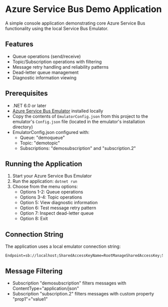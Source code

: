 # Azure Service Bus Demo Application

A simple console application demonstrating core Azure Service Bus functionality using the local Service Bus Emulator.

## Features
- Queue operations (send/receive)
- Topic/Subscription operations with filtering
- Message retry handling and reliability patterns
- Dead-letter queue management
- Diagnostic information viewing

## Prerequisites
- .NET 6.0 or later
- [Azure Service Bus Emulator](https://github.com/Azure/azure-service-bus-emulator-installer) installed locally
- Copy the contents of `EmulatorConfig.json` from this project to the emulator's `Config.json` file (located in the emulator's installation directory)
- EmulatorConfig.json configured with:
  - Queue: "demoqueue"
  - Topic: "demotopic"
  - Subscriptions: "demosubscription" and "subscription.2"

## Running the Application
1. Start your Azure Service Bus Emulator
2. Run the application: `dotnet run`
3. Choose from the menu options:
   - Options 1-2: Queue operations
   - Options 3-4: Topic operations
   - Option 5: View diagnostic information
   - Option 6: Test message retry pattern
   - Option 7: Inspect dead-letter queue
   - Option 8: Exit

## Connection String
The application uses a local emulator connection string:
```
Endpoint=sb://localhost;SharedAccessKeyName=RootManageSharedAccessKey;SharedAccessKey=SAS_KEY_VALUE;UseDevelopmentEmulator=true;
```

## Message Filtering
- Subscription "demosubscription" filters messages with ContentType="application/json"
- Subscription "subscription.2" filters messages with custom property "prop1"="value1"

